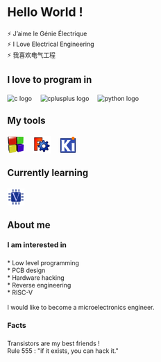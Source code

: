<h1 align="left">Hello World !</h1>

###

<p align="left">⚡ J’aime le Génie Électrique  <br>⚡ I Love Electrical Engineering  <br>⚡ 我喜欢电气工程</p>

###

<h2 align="left">I love to program in</h2>

###

<div align="left">
  <img src="https://skillicons.dev/icons?i=c" height="40" alt="c logo"  />
  <img width="12" />
  <img src="https://skillicons.dev/icons?i=cpp" height="40" alt="cplusplus logo"  />
  <img width="12" />
  <img src="https://cdn.jsdelivr.net/gh/devicons/devicon/icons/python/python-original.svg" height="40" alt="python logo"  />
</div>

###

<h2 align="left">My tools</h2>

###

<div align="left">
  <img src="https://github.com/Ign555/Ign555/blob/main/Codeblocks_logo.png?raw=true" height="40" alt="code::block logo"  />
  <img width="12" />
  <img src="https://github.com/Ign555/Ign555/blob/main/FreeCAD-logo.svg_.png?raw=true" height="40" alt="code::block logo"  />
  <img width="12" />
  <img src="https://raw.githubusercontent.com/Ign555/Ign555/13ac8bce8103a2270b297c4453d3473cb55f5474/KiCad_logo_square.svg" height="40" alt="code::block logo"  />
  <img width="12" />
</div>

###

<h2 align="left">Currently learning</h2>

###

<div align="left">
  <img src="https://raw.githubusercontent.com/Ign555/Ign555/7dab212b2f3b07ba1641256a9608986b072d9016/file_type_verilog_icon_130092.svg" height="40" alt="storybook logo"  />
</div>

###

<h2 align="left">About me</h2>

###

<h3 align="left">I am interested in</h3>

###

<p align="left">* Low level programming<br>* PCB design <br>* Hardware hacking<br>* Reverse engineering<br>* RISC-V<br><br>I would like to become a microelectronics engineer.</p>

###

<h3 align="left">Facts</h3>

###

<p align="left">Transistors are my best friends !<br>Rule 555 : "if it exists, you can hack it."</p>

###

